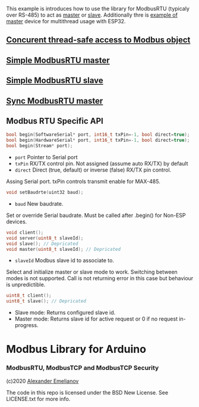 This example is introduces how to use the library for ModbusRTU (typicaly over RS-485) to act as [master](master) or [slave](slave). Additionally thre is [example of master](WSP32-Concurent) device for multithread usage with ESP32.

## [Concurent thread-safe access to Modbus object](ESP32-Concurent)

## [Simple ModbusRTU master](master)

## [Simple ModbusRTU slave](slave)

## [Sync ModbusRTU master](masterSync)

## Modbus RTU Specific API

```c
bool begin(SoftwareSerial* port, int16_t txPin=-1, bool direct=true);
bool begin(HardwareSerial* port, int16_t txPin=-1, bool direct=true);
bool begin(Stream* port);
```

- `port`    Pointer to Serial port
- `txPin`   RX/TX control pin. Not assigned (assume auto RX/TX) by default
- `direct`  Direct (true, default) or inverse (false) RX/TX pin control.

Assing Serial port. txPin controls transmit enable for MAX-485.

```c
void setBaudrte(uint32 baud);
```

- `baud`    New baudrate.

Set or override Serial baudrate. Must be called after .begin() for Non-ESP devices.

```c
void client();
void server(uint8_t slaveId);
void slave(); // Depricated
void master(uint8_t slaveId); // Depricated
```

- `slaveId` Modbus slave id to associate to.

Select and initialize master or slave mode to work. Switching between modes is not supported. Call is not returning error in this case but behaviour is unpredictible.

```c
uint8_t client();
uint8_t slave(); // Depricated
```

- Slave mode: Returns configured slave id.
- Master mode: Returns slave id for active request or 0 if no request in-progress.

# Modbus Library for Arduino
### ModbusRTU, ModbusTCP and ModbusTCP Security

(c)2020 [Alexander Emelianov](mailto:a.m.emelianov@gmail.com)

The code in this repo is licensed under the BSD New License. See LICENSE.txt for more info.